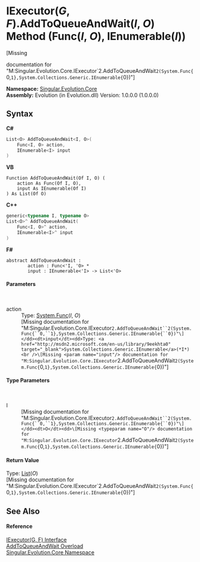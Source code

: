 # IExecutor(*G*, *F*).AddToQueueAndWait(*I*, *O*) Method (Func(*I*, *O*), IEnumerable(*I*))
 

\[Missing <summary> documentation for "M:Singular.Evolution.Core.IExecutor`2.AddToQueueAndWait``2(System.Func{``0,``1},System.Collections.Generic.IEnumerable{``0})"\]

**Namespace:**&nbsp;<a href="7a43d210-bf66-e44d-0f97-e9e0fe26b1b8">Singular.Evolution.Core</a><br />**Assembly:**&nbsp;Evolution (in Evolution.dll) Version: 1.0.0.0 (1.0.0.0)

## Syntax

**C#**<br />
``` C#
List<O> AddToQueueAndWait<I, O>(
	Func<I, O> action,
	IEnumerable<I> input
)

```

**VB**<br />
``` VB
Function AddToQueueAndWait(Of I, O) ( 
	action As Func(Of I, O),
	input As IEnumerable(Of I)
) As List(Of O)
```

**C++**<br />
``` C++
generic<typename I, typename O>
List<O>^ AddToQueueAndWait(
	Func<I, O>^ action, 
	IEnumerable<I>^ input
)
```

**F#**<br />
``` F#
abstract AddToQueueAndWait : 
        action : Func<'I, 'O> * 
        input : IEnumerable<'I> -> List<'O> 

```


#### Parameters
&nbsp;<dl><dt>action</dt><dd>Type: <a href="http://msdn2.microsoft.com/en-us/library/bb549151" target="_blank">System.Func</a>(*I*, *O*)<br />\[Missing <param name="action"/> documentation for "M:Singular.Evolution.Core.IExecutor`2.AddToQueueAndWait``2(System.Func{``0,``1},System.Collections.Generic.IEnumerable{``0})"\]</dd><dt>input</dt><dd>Type: <a href="http://msdn2.microsoft.com/en-us/library/9eekhta0" target="_blank">System.Collections.Generic.IEnumerable</a>(*I*)<br />\[Missing <param name="input"/> documentation for "M:Singular.Evolution.Core.IExecutor`2.AddToQueueAndWait``2(System.Func{``0,``1},System.Collections.Generic.IEnumerable{``0})"\]</dd></dl>

#### Type Parameters
&nbsp;<dl><dt>I</dt><dd>\[Missing <typeparam name="I"/> documentation for "M:Singular.Evolution.Core.IExecutor`2.AddToQueueAndWait``2(System.Func{``0,``1},System.Collections.Generic.IEnumerable{``0})"\]</dd><dt>O</dt><dd>\[Missing <typeparam name="O"/> documentation for "M:Singular.Evolution.Core.IExecutor`2.AddToQueueAndWait``2(System.Func{``0,``1},System.Collections.Generic.IEnumerable{``0})"\]</dd></dl>

#### Return Value
Type: <a href="http://msdn2.microsoft.com/en-us/library/6sh2ey19" target="_blank">List</a>(*O*)<br />\[Missing <returns> documentation for "M:Singular.Evolution.Core.IExecutor`2.AddToQueueAndWait``2(System.Func{``0,``1},System.Collections.Generic.IEnumerable{``0})"\]

## See Also


#### Reference
<a href="d2a85f00-aa54-0390-b06c-4c8490a4c39c">IExecutor(G, F) Interface</a><br /><a href="cf9a6674-c9d3-67f9-553a-b8b8708eab52">AddToQueueAndWait Overload</a><br /><a href="7a43d210-bf66-e44d-0f97-e9e0fe26b1b8">Singular.Evolution.Core Namespace</a><br />